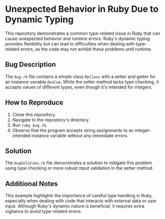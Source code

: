 # Unexpected Behavior in Ruby Due to Dynamic Typing

This repository demonstrates a common type-related issue in Ruby that can cause unexpected behavior and runtime errors. Ruby's dynamic typing provides flexibility but can lead to difficulties when dealing with type-related errors, as the code may not exhibit these problems until runtime.

## Bug Description
The `bug.rb` file contains a simple class `MyClass` with a setter and getter for an instance variable `@value`. While the setter method lacks type checking, it accepts values of different types, even though it's intended for integers.

## How to Reproduce
1. Clone this repository.
2. Navigate to the repository's directory.
3. Run `ruby bug.rb`.
4. Observe that the program accepts string assignments to an integer-intended instance variable without any immediate errors.

## Solution
The `bugSolution.rb` file demonstrates a solution to mitigate this problem using type checking or more robust input validation in the setter method.

## Additional Notes
This example highlights the importance of careful type handling in Ruby, especially when dealing with code that interacts with external data or user input. Although Ruby's dynamic nature is beneficial, it requires extra vigilance to avoid type-related errors.
